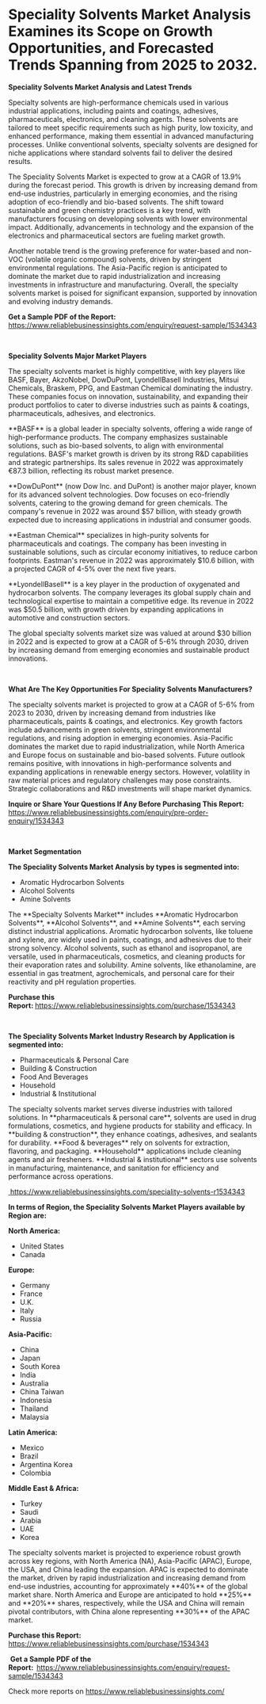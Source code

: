 <p><h1>Speciality Solvents Market Analysis Examines its Scope on Growth Opportunities, and Forecasted Trends Spanning from 2025 to 2032.</h1></p><p><strong>Speciality Solvents Market Analysis and Latest Trends</strong></p>
<p><p>Specialty solvents are high-performance chemicals used in various industrial applications, including paints and coatings, adhesives, pharmaceuticals, electronics, and cleaning agents. These solvents are tailored to meet specific requirements such as high purity, low toxicity, and enhanced performance, making them essential in advanced manufacturing processes. Unlike conventional solvents, specialty solvents are designed for niche applications where standard solvents fail to deliver the desired results.</p><p>The Speciality Solvents Market is expected to grow at a CAGR of 13.9% during the forecast period. This growth is driven by increasing demand from end-use industries, particularly in emerging economies, and the rising adoption of eco-friendly and bio-based solvents. The shift toward sustainable and green chemistry practices is a key trend, with manufacturers focusing on developing solvents with lower environmental impact. Additionally, advancements in technology and the expansion of the electronics and pharmaceutical sectors are fueling market growth.</p><p>Another notable trend is the growing preference for water-based and non-VOC (volatile organic compound) solvents, driven by stringent environmental regulations. The Asia-Pacific region is anticipated to dominate the market due to rapid industrialization and increasing investments in infrastructure and manufacturing. Overall, the specialty solvents market is poised for significant expansion, supported by innovation and evolving industry demands.</p></p>
<p><strong>Get a Sample PDF of the Report:&nbsp;</strong> <a href="https://www.reliablebusinessinsights.com/enquiry/request-sample/1534343?utm_campaign=2032&utm_medium=2&utm_source=Github&utm_content=ia&utm_term=26012025&utm_id=speciality-solvents">https://www.reliablebusinessinsights.com/enquiry/request-sample/1534343</a></p>
<p>&nbsp;</p>
<p><strong>Speciality Solvents Major Market Players</strong></p>
<p><p>The specialty solvents market is highly competitive, with key players like BASF, Bayer, AkzoNobel, DowDuPont, LyondellBasell Industries, Mitsui Chemicals, Braskem, PPG, and Eastman Chemical dominating the industry. These companies focus on innovation, sustainability, and expanding their product portfolios to cater to diverse industries such as paints & coatings, pharmaceuticals, adhesives, and electronics.</p><p>**BASF** is a global leader in specialty solvents, offering a wide range of high-performance products. The company emphasizes sustainable solutions, such as bio-based solvents, to align with environmental regulations. BASF's market growth is driven by its strong R&D capabilities and strategic partnerships. Its sales revenue in 2022 was approximately €87.3 billion, reflecting its robust market presence.</p><p>**DowDuPont** (now Dow Inc. and DuPont) is another major player, known for its advanced solvent technologies. Dow focuses on eco-friendly solvents, catering to the growing demand for green chemicals. The company's revenue in 2022 was around $57 billion, with steady growth expected due to increasing applications in industrial and consumer goods.</p><p>**Eastman Chemical** specializes in high-purity solvents for pharmaceuticals and coatings. The company has been investing in sustainable solutions, such as circular economy initiatives, to reduce carbon footprints. Eastman's revenue in 2022 was approximately $10.6 billion, with a projected CAGR of 4-5% over the next five years.</p><p>**LyondellBasell** is a key player in the production of oxygenated and hydrocarbon solvents. The company leverages its global supply chain and technological expertise to maintain a competitive edge. Its revenue in 2022 was $50.5 billion, with growth driven by expanding applications in automotive and construction sectors.</p><p>The global specialty solvents market size was valued at around $30 billion in 2022 and is expected to grow at a CAGR of 5-6% through 2030, driven by increasing demand from emerging economies and sustainable product innovations.</p></p>
<p>&nbsp;</p>
<p><strong>What Are The Key Opportunities For Speciality Solvents Manufacturers?</strong></p>
<p><p>The specialty solvents market is projected to grow at a CAGR of 5-6% from 2023 to 2030, driven by increasing demand from industries like pharmaceuticals, paints & coatings, and electronics. Key growth factors include advancements in green solvents, stringent environmental regulations, and rising adoption in emerging economies. Asia-Pacific dominates the market due to rapid industrialization, while North America and Europe focus on sustainable and bio-based solvents. Future outlook remains positive, with innovations in high-performance solvents and expanding applications in renewable energy sectors. However, volatility in raw material prices and regulatory challenges may pose constraints. Strategic collaborations and R&D investments will shape market dynamics.</p></p>
<p><strong>Inquire or Share Your Questions If Any Before Purchasing This Report:</strong> <a href="https://www.reliablebusinessinsights.com/enquiry/pre-order-enquiry/1534343?utm_campaign=2032&utm_medium=2&utm_source=Github&utm_content=ia&utm_term=26012025&utm_id=speciality-solvents">https://www.reliablebusinessinsights.com/enquiry/pre-order-enquiry/1534343</a></p>
<p>&nbsp;</p>
<p><strong>Market Segmentation</strong></p>
<p><strong>The Speciality Solvents Market Analysis by types is segmented into:</strong></p>
<p><ul><li>Aromatic Hydrocarbon Solvents</li><li>Alcohol Solvents</li><li>Amine Solvents</li></ul></p>
<p><p>The **Specialty Solvents Market** includes **Aromatic Hydrocarbon Solvents**, **Alcohol Solvents**, and **Amine Solvents**, each serving distinct industrial applications. Aromatic hydrocarbon solvents, like toluene and xylene, are widely used in paints, coatings, and adhesives due to their strong solvency. Alcohol solvents, such as ethanol and isopropanol, are versatile, used in pharmaceuticals, cosmetics, and cleaning products for their evaporation rates and solubility. Amine solvents, like ethanolamine, are essential in gas treatment, agrochemicals, and personal care for their reactivity and pH regulation properties.</p></p>
<p><strong>Purchase this Report:&nbsp;</strong><a href="https://www.reliablebusinessinsights.com/purchase/1534343?utm_campaign=2032&utm_medium=2&utm_source=Github&utm_content=ia&utm_term=26012025&utm_id=speciality-solvents">https://www.reliablebusinessinsights.com/purchase/1534343</a></p>
<p>&nbsp;</p>
<p><strong>The Speciality Solvents Market Industry Research by Application is segmented into:</strong></p>
<p><ul><li>Pharmaceuticals & Personal Care</li><li>Building & Construction</li><li>Food And Beverages</li><li>Household</li><li>Industrial & Institutional</li></ul></p>
<p><p>The specialty solvents market serves diverse industries with tailored solutions. In **pharmaceuticals & personal care**, solvents are used in drug formulations, cosmetics, and hygiene products for stability and efficacy. In **building & construction**, they enhance coatings, adhesives, and sealants for durability. **Food & beverages** rely on solvents for extraction, flavoring, and packaging. **Household** applications include cleaning agents and air fresheners. **Industrial & institutional** sectors use solvents in manufacturing, maintenance, and sanitation for efficiency and performance across operations.</p></p>
<p><a href="https://www.reliablebusinessinsights.com/speciality-solvents-r1534343?utm_campaign=2032&utm_medium=2&utm_source=Github&utm_content=ia&utm_term=26012025&utm_id=speciality-solvents">&nbsp;https://www.reliablebusinessinsights.com/speciality-solvents-r1534343</a></p>
<p><strong>In terms of Region, the Speciality Solvents Market Players available by Region are:</strong></p>
<p>
    <p> <strong> North America: </strong>
        <ul>
            <li>United States</li>
            <li>Canada</li>
        </ul>
        </p> 
    <p> <strong> Europe: </strong>
        <ul>
            <li>Germany</li>
            <li>France</li>
            <li>U.K.</li>
            <li>Italy</li>
            <li>Russia</li>
        </ul>
        </p> 
    <p> <strong> Asia-Pacific: </strong>
        <ul>
            <li>China</li>
            <li>Japan</li>
            <li>South Korea</li>
            <li>India</li>
            <li>Australia</li>
            <li>China Taiwan</li>
            <li>Indonesia</li>
            <li>Thailand</li>
            <li>Malaysia</li>
        </ul>
        </p> 
    <p> <strong> Latin America: </strong>
        <ul>
            <li>Mexico</li>
            <li>Brazil</li>
            <li>Argentina Korea</li>
            <li>Colombia</li>
        </ul>
        </p> 
    <p> <strong> Middle East & Africa: </strong>
        <ul>
            <li>Turkey</li>
            <li>Saudi</li>
            <li>Arabia</li>
            <li>UAE</li>
            <li>Korea</li>
        </ul>
    </p>
    </p>
<p><p>The specialty solvents market is projected to experience robust growth across key regions, with North America (NA), Asia-Pacific (APAC), Europe, the USA, and China leading the expansion. APAC is expected to dominate the market, driven by rapid industrialization and increasing demand from end-use industries, accounting for approximately **40%** of the global market share. North America and Europe are anticipated to hold **25%** and **20%** shares, respectively, while the USA and China will remain pivotal contributors, with China alone representing **30%** of the APAC market.</p></p>
<p><strong>Purchase this Report: </strong><a href="https://www.reliablebusinessinsights.com/purchase/1534343?utm_campaign=2032&utm_medium=2&utm_source=Github&utm_content=ia&utm_term=26012025&utm_id=speciality-solvents">https://www.reliablebusinessinsights.com/purchase/1534343</a></p>
<p>&nbsp;<strong>Get a Sample PDF of the Report:&nbsp;&nbsp;</strong><a href="https://www.reliablebusinessinsights.com/enquiry/request-sample/1534343?utm_campaign=2032&utm_medium=2&utm_source=Github&utm_content=ia&utm_term=26012025&utm_id=speciality-solvents">https://www.reliablebusinessinsights.com/enquiry/request-sample/1534343</a></p>
<p><strong></strong></p>
<p>Check more reports on <a href="https://www.reliablebusinessinsights.com/?utm_campaign=2032&utm_medium=2&utm_source=Github&utm_content=ia&utm_term=26012025&utm_id=speciality-solvents">https://www.reliablebusinessinsights.com/</a></p>